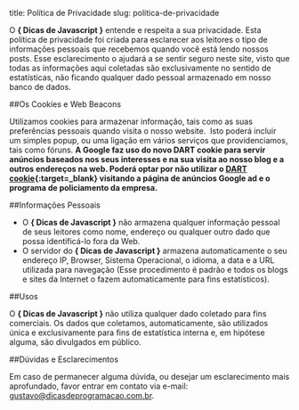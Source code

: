 title: Política de Privacidade
slug: politica-de-privacidade

O **{ Dicas de Javascript }** entende e respeita a sua privacidade.
Esta política de privacidade foi criada para esclarecer aos leitores o
tipo de informações pessoais que recebemos quando você está lendo nossos
posts. Esse esclarecimento o ajudará a se sentir seguro neste site,
visto que todas as informações aqui coletadas são exclusivamente no
sentido de estatísticas, não ficando qualquer dado pessoal armazenado em
nosso banco de dados.

##Os Cookies e Web Beacons

Utilizamos cookies para armazenar informação, tais como as suas
preferências pessoais quando visita o nosso website.  Isto poderá
incluir um simples popup, ou uma ligação em vários serviços que
providenciamos, tais como fóruns. **A Google faz uso do novo DART cookie
para servir anúncios baseados nos seus interesses e na sua visita ao
nosso blog e a outros endereços na web. Poderá optar por não utilizar o
[DART cookie](http://www.doubleclick.com/privacy/faq.aspx "DART Cookie"){:target=\_blank}
visitando a página de anúncios Google ad e o programa de policiamento da
empresa.**

##Informações Pessoais

-   O **{ Dicas de Javascript }** não armazena qualquer informação
    pessoal de seus leitores como nome, endereço ou qualquer outro dado
    que possa identificá-lo fora da Web.
-   O servidor do **{ Dicas de Javascript }** armazena automaticamente
    o seu endereço IP, Browser, Sistema Operacional, o idioma, a data e
    a URL utilizada para navegação (Esse procedimento é padrão e todos
    os blogs e sites da Internet o fazem automaticamente para
    fins estatísticos).

##Usos

O **{ Dicas de Javascript }** não utiliza qualquer dado coletado para
fins comerciais. Os dados que coletamos, automaticamente, são utilizados
única e exclusivamente para fins de estatística interna e, em hipótese
alguma, são divulgados em público.

##Dúvidas e Esclarecimentos

Em caso de permanecer alguma dúvida, ou desejar um esclarecimento mais
aprofundado, favor entrar em contato via e-mail: 
<gustavo@dicasdeprogramacao.com.br>.
